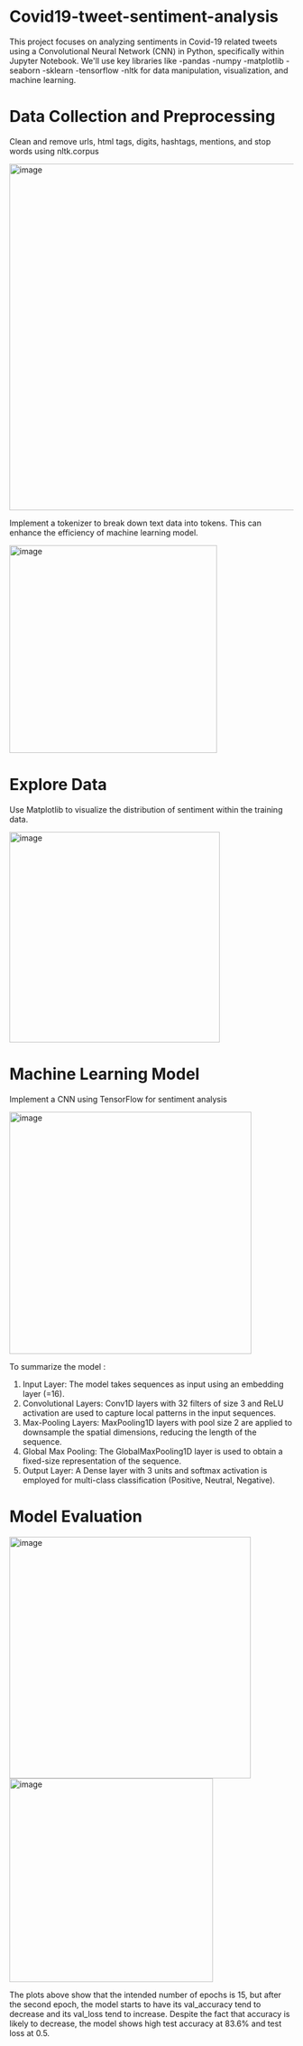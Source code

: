 # Covid19-tweet-sentiment-analysis
This project focuses on analyzing sentiments in Covid-19 related tweets using a Convolutional Neural Network (CNN) in Python, specifically within Jupyter Notebook. We'll use key libraries like 
-pandas 
-numpy
-matplotlib
-seaborn
-sklearn 
-tensorflow 
-nltk
for data manipulation, visualization, and machine learning.

# Data Collection and Preprocessing
Clean and remove urls, html tags, digits, hashtags, mentions, and stop words using nltk.corpus

<img width="614" alt="image" src="https://github.com/march250602/Covid19-tweet-sentiment-analysis/assets/68798300/57da4a75-9852-4e00-8071-d64a127aec9f">

Implement a tokenizer to break down text data into tokens. This can enhance the efficiency of machine learning model.

<img width="368" alt="image" src="https://github.com/march250602/Covid19-tweet-sentiment-analysis/assets/68798300/39c77e7c-5682-42b7-ae0f-478ced545979">



# Explore Data
Use Matplotlib to visualize the distribution of sentiment within the training data.

<img width="373" alt="image" src="https://github.com/march250602/Covid19-tweet-sentiment-analysis/assets/68798300/9787bda7-c0b9-42b3-b022-16c89aef9ad4">

# Machine Learning Model
Implement a CNN using TensorFlow for sentiment analysis

<img width="429" alt="image" src="https://github.com/march250602/Covid19-tweet-sentiment-analysis/assets/68798300/4800364d-35d6-446f-ad5e-de550e772b93">

To summarize the model :
1) Input Layer: The model takes sequences as input using an embedding layer (=16).
2) Convolutional Layers: Conv1D layers with 32 filters of size 3 and ReLU activation are used to capture local patterns in the input sequences.
3) Max-Pooling Layers: MaxPooling1D layers with pool size 2 are applied to downsample the spatial dimensions, reducing the length of the sequence.
4) Global Max Pooling: The GlobalMaxPooling1D layer is used to obtain a fixed-size representation of the sequence.
5) Output Layer: A Dense layer with 3 units and softmax activation is employed for multi-class classification (Positive, Neutral, Negative).

# Model Evaluation
<img width="428" alt="image" src="https://github.com/march250602/Covid19-tweet-sentiment-analysis/assets/68798300/2279fe25-b387-41ff-984b-9a385ebcc24c">


<img width="361" alt="image" src="https://github.com/march250602/Covid19-tweet-sentiment-analysis/assets/68798300/2a5b2bc8-253d-4987-b1d1-0cfa85945569">


The plots above show that the intended number of epochs is 15, but after the second epoch, the model starts to have its val_accuracy tend to decrease and its val_loss tend to increase.
Despite the fact that accuracy is likely to decrease, the model shows high test accuracy at 83.6% and test loss at 0.5.

